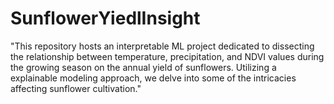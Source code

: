 # SunflowerYiedlInsight
"This repository hosts an interpretable ML project dedicated to dissecting the relationship between temperature, precipitation, and NDVI values during the growing season on the annual yield of sunflowers. Utilizing a explainable modeling approach, we delve into some of the intricacies affecting sunflower cultivation."
